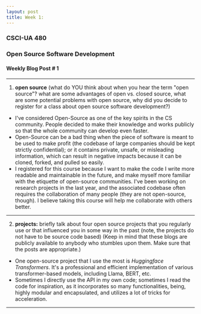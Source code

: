 ```yaml
---
layout: post
title: Week 1: 
---
```



### CSCI-UA 480 
### Open Source Software Development
#### Weekly Blog Post \# 1

---

1. **open source** (what do YOU think about when you hear the term "open source"? what are some advantages of open vs. closed source, what are some potential problems with open source, why did you decide to register for a class about open source software development?)
- I've considered Open-Source as one of the key spirits in the CS community. People decided to make their knowledge and works publicly so that the whole community can develop even faster.
- Open-Source can be a bad thing when the piece of software is meant to be used to make profit (the codebase of large companies should be kept strictly confidential); or it contains private, unsafe, or misleading information, which can result in negative impacts because it can be cloned, forked, and pulled so easily.
- I registered for this course because I want to make the code I write more readable and maintainable in the future, and make myself more familiar with the etiquette of open-source communities. I've been working on research projects in the last year, and the associated codebase often requires the collaboration of many people (they are not open-source, though). I believe taking this course will help me collaborate with others better.

---

2. **projects:** briefly talk about four open source projects that you regularly use or that influenced you in some way in the past (note, the projects do not have to be source code based) (Keep in mind that these blogs are publicly available to anybody who stumbles upon them. Make sure that the posts are appropriate.)
- One open-source project that I use the most is *Huggingface Transformers*. It's a professional and efficient implementation of various transformer-based models, including Llama, BERT, etc. 
- Sometimes I directly use the API in my own code; sometimes I read the code for inspiration, as it incorporates so many functionalities, being, highly modular and encapsulated, and utilizes a lot of tricks for acceleration.

--- 